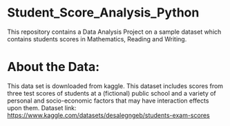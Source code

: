 # Student_Score_Analysis_Python
This repository contains a Data Analysis Project on a sample dataset which contains students scores in Mathematics, Reading and Writing.

# About the Data:
This data set is downloaded from kaggle. This dataset includes scores from three test scores of students at a (fictional) public school and a variety of personal and socio-economic factors that may have interaction effects upon them.
Dataset link: https://www.kaggle.com/datasets/desalegngeb/students-exam-scores
